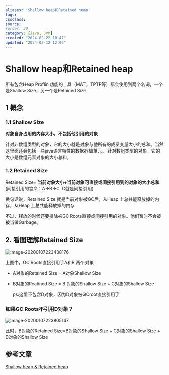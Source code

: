 ```yaml
---
aliases: 'Shallow heap和Retained heap'
tags: 
cssclass:
source:
#order: 30
category: [Java, JVM]
created: "2024-02-22 10:47"
updated: "2024-03-12 12:06"
---
```


# Shallow heap和Retained heap

所有包含Heap Proflin 功能的工具（MAT，TPTP等）都会使用到两个名词，一个是Shallow Size，另一个是Retained Size

## 1 概念

### 1.1 Shallow Size

**对象自身占用的内存大小，不包括他引用的对象**

针对非数组类型的对象，它的大小就是对象与他所有的成员变量大小的总和。当然这里面还会包括一些java语言特性的数据存储单元。
针对数组类型的对象，它的大小是数组元素对象的大小总和。

### 1.2 Retained Size

Retained Size= **当前对象大小+当前对象可直接或间接引用到的对象的大小总和**(间接引用的含义：A->B->C, C就是间接引用)

换句话说，Retained Size 就是当前对象被GC后，从Heap 上总共能释放掉的内存，从Heap 上总共能释放掉的内存

不过，释放的时候还要排除被GC Roots直接或间接引用的对象。他们暂时不会被被当做Garbage。

## 2. 看图理解Retained Size



![image-20200107223438176](https://cdn.jsdelivr.net/gh/MrJackC/PicGoImages/other/202403121205594.png)

上图中，GC Roots直接引用了A和B 两个对象

- A对象的Retained Size = A对象Shallow Size
- B对象的Reatined Size = B 对象的Shallow Size + C对象的Shallow Size

  ps:这里不包含D对象，因为D对象被GCroot直接引用了

### 如果GC Roots不引用D对象？

![image-20200107223805147](https://cdn.jsdelivr.net/gh/MrJackC/PicGoImages/other/202403121205641.png)

此时，B对象的Retained Size=B对象的Shallow Size + C对象的Shallow Size + D对象的Shallow Size

## 参考文章

[Shallow heap & Retained heap](https://www.iteye.com/blog/bjyzxxds-1532937)
